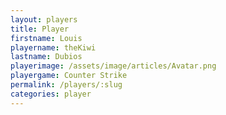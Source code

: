 ```yaml
---
layout: players
title: Player
firstname: Louis
playername: theKiwi
lastname: Dubios
playerimage: /assets/image/articles/Avatar.png
playergame: Counter Strike
permalink: /players/:slug
categories: player
---
```


